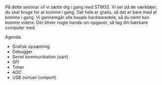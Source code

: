 På dette seminar vil vi sætte dig i gang med STM32. Vi ser på de værktøjer, du skal bruge for at komme i gang. Det hele er gratis, så det er bare med at komme i gang. Vi gennemgår alle basale hardwaredele, så du nemt kan komme videre. Der bliver nogle hands-on-opgaver, så tag din bærbare computer med.

Agenda

* Grafisk opsætning
* Debugger
* Seriel kommunikation (uart)
* SPI
* Timer
* ADC
* USB (virtuel comport) 
